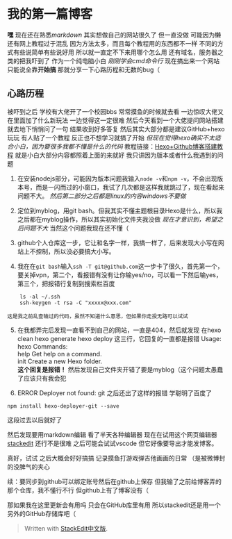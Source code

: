  

# 我的第一篇博客

**嘿**
现在还在熟悉*markdown*
其实想做自己的网站很久了
但一直没做
可能因为~~懒~~
还有网上教程过于混乱
因为方法太多，而且每个教程用的东西都不一样
不同的方式有些说简单有些说好用
所以就一直定不下来用哪个怎么用
还有域名，服务器之类的把我吓到了
作为一个纯电脑小白
*刚刚学会cmd命令行*
现在搞出来一个网站
只能说全靠**开始搞**
那就分享一下心路历程和无数的bug（

## 心路历程
被吓到之后
学校有大佬开了一个校园bbs
常常摸鱼的时候就去看
一边惊叹大佬又在里面加了什么新玩法
一边觉得这一定很难
然后今天看到一个大佬提问网站搭建
就去地下悄悄问了一句
结果收到好多答复
然后其实大部分都是建议GitHub+hexo玩玩
有人贴了一个教程
反正也不想学习就搞了开始
*但现在觉得hexo确实不太适合小白，因为要很多我都不懂是什么的代码*
教程链接：[Hexo+Github博客搭建教程](https://blog.csdn.net/qq_58608526/article/details/124652412)
就是小白大部分内容都照着上面的来就好
我只讲因为版本或者什么我遇到的问题

 1. 在安装nodejs部分，可能因为版本问题我输入`node -v`和`npm -v`，不会出现版本号，而是一闪而过的小窗口，我试了几次都是这样我就跳过了，现在看起来问题不大。
 *然后第二部分之后都是linux的内容windows不要做*
 
 2. 定位到myblog，用git bash。但我其实不懂主题根目录Hexo是什么，所以我之后都在myblog操作，所以其实初始化文件夹我没做
 *现在才意识到，希望之后问题不大*
 当然这个问题我现在还不懂（
 
 3. github个人仓库这一步，它让和名字一样，我搞一样了，后来发现大小写在网站上不控制，所以没必要搞大小写。
 
 4. 我在在`git bash`输入`ssh -T git@github.com`这一步卡了很久，首先第一个，要关掉vpn，第二个，看报错有没有让你输yes/no，可以看一下然后输yes，第三个，把报错行复制到搜索栏百度
```
    ls -al ~/.ssh
    ssh-keygen -t rsa -C "xxxxx@xxx.com"   
```
	这是我之前乱查输过的代码，虽然不知道什么意思，但如果你走投无路可以试试

 5. 在我都弄完后发现一直看不到自己的网站，一直是404，然后就发现
 在hexo clean
hexo generate
hexo deploy
这三行，它回复的一直都是报错
Usage: hexo
Commands:  
help Get help on a command.  
init Create a new Hexo folder.  
**这个回复是报错！**
然后发现自己文件夹开错了要是myblog（这个问题太愚蠢了应该只有我会犯

 6. ERROR Deployer not found: git
之后还出了这样的报错
学聪明了百度了
```
npm install hexo-deployer-git --save
```
这段过去以后就好了

然后发现要用markdown编辑
看了半天各种编辑器
现在在试用这个网页编辑器[stackedit](https://stackedit.cn/)
还行不是很难
之后可能会试试vscode
但它好像要导出才能发博客。

真好，试试
之后大概会好好搞搞
记录摸鱼打游戏弹吉他画画的日常
（是被微博封的没脾气的夹心

续：要同步到github可以绑定账号然后在github上保存
但我输了之前给博客弄的那个仓库，我不懂行不行
但github上有了博客没有（

那如果我在这里更新会有用吗
只会在GitHub库里有用
所以stackedit还是用一个另外的GitHub存储库吧（


> Written with [StackEdit中文版](https://stackedit.cn/).
<!--stackedit_data:
eyJoaXN0b3J5IjpbMjY1Mjk5MTUzLDQ2NDI2Mzc4M119
-->